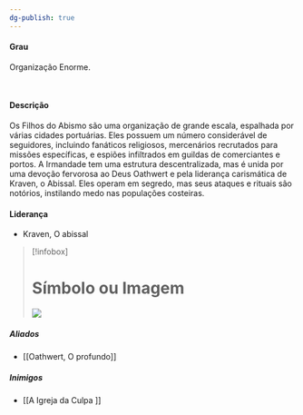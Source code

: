 ```yaml
---
dg-publish: true
---
```

#### Grau  
Organização Enorme.

 
#### Descrição
Os Filhos do Abismo são uma organização de grande escala, espalhada por várias cidades portuárias. Eles possuem um número considerável de seguidores, incluindo fanáticos religiosos, mercenários recrutados para missões específicas, e espiões infiltrados em guildas de comerciantes e portos. A Irmandade tem uma estrutura descentralizada, mas é unida por uma devoção fervorosa ao Deus Oathwert e pela liderança carismática de Kraven, o Abissal. Eles operam em segredo, mas seus ataques e rituais são notórios, instilando medo nas populações costeiras.
#### Liderança  
- Kraven, O abissal

> [!infobox]
> # Símbolo ou Imagem
> ![](https://i.imgur.com/7A3TIwj.jpeg)



##### Aliados
- [[Oathwert, O profundo]]

##### Inimigos 
- [[A Igreja da Culpa ]]